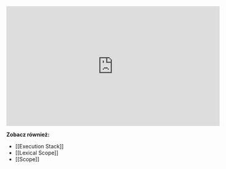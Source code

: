 <iframe width="560" height="315" src="https://www.youtube.com/embed/wINRm5v3Lu8" title="YouTube video player" frameborder="0" allow="accelerometer; autoplay; clipboard-write; encrypted-media; gyroscope; picture-in-picture" allowfullscreen></iframe>

**Zobacz również:** 
- [[Execution Stack]]
- [[Lexical Scope]]
- [[Scope]]